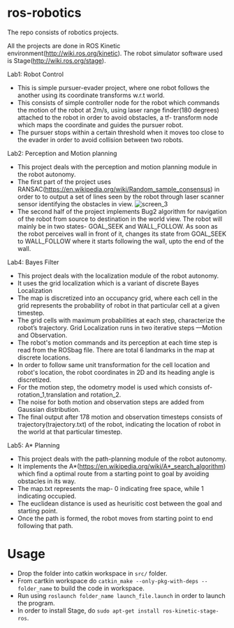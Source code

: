 # ros-robotics

The repo consists of robotics projects.

All the projects are done in ROS Kinetic environment(http://wiki.ros.org/kinetic).
The robot simulator software used is Stage(http://wiki.ros.org/stage). 

Lab1: Robot Control
- This is simple pursuer-evader project, where one robot follows the another using its coordinate transforms w.r.t world.
- This consists of simple controller node for the robot which commands the motion of the robot at 2m/s, using laser range
finder(180 degrees) attached to the robot in order to avoid obstacles, a tf- transform node which maps the coordinate
and guides the pursuer robot.
- The pursuer stops within a certain threshold when it moves too close to the evader in order to avoid collision between 
two robots.


Lab2: Perception and Motion planning 
- This project deals with the perception and motion planning module in the robot autonomy.
- The first part of the project uses RANSAC(https://en.wikipedia.org/wiki/Random_sample_consensus) in order to to output 
a set of lines seen by the robot through laser scanner sensor identifying the obstacles in view.
![screen_3](https://user-images.githubusercontent.com/34932185/51089873-1d65c500-1742-11e9-98ab-cf56b0c63877.png)
- The second half of the project implements Bug2 algorithm for navigation of the robot from source to destination in 
the world view. The robot will mainly be in two states- GOAL_SEEK and WALL_FOLLOW. As soon as the 
robot perceives wall in front of it, changes its state from GOAL_SEEK to WALL_FOLLOW where it starts following the wall, 
upto the end of the wall.

Lab4: Bayes Filter
- This project deals with the localization module of the robot autonomy.
- It uses the grid localization which is a variant of discrete Bayes Localization
- The map is discretized into an occupancy grid, where each cell in the grid represents the probability of robot in that
particular cell at a given timestep.
- The grid cells with maximum probabilities at each step, characterize the robot’s trajectory. Grid Localization runs in two iterative steps —Motion and Observation.
- The robot's motion commands and its perception at each time step is read from the ROSbag file. There are total 6 landmarks
in the map at discrete locations.
- In order to follow same unit transformation for the cell location and robot's location, the robot coordinates in 2D and
its heading angle is discretized.
- For the motion step, the odometry model is used which consists of- rotation_1,translation and rotation_2.
- The noise for both motion and observation steps are added from Gaussian distribution.
- The final output after 178 motion and observation timesteps consists of trajectory(trajectory.txt) of the robot, indicating
the location of robot in the world at that particular timestep.

Lab5: A* Planning
- This project deals with the path-planning module of the robot autonomy.
- It implements the A*(https://en.wikipedia.org/wiki/A*_search_algorithm) which find a optimal route from a starting point to goal by avoiding obstacles in its way.
- The map.txt represents the map- 0 indicating free space, while 1 indicating occupied.
- The euclidean distance is used as heurisitic cost between the goal and starting point.
- Once the path is formed, the robot moves from starting point to end following that path.


# Usage

- Drop the folder into catkin workspace in `src/` folder.
- From cartkin workspace do `catkin_make --only-pkg-with-deps --folder_name` to build the code in workspace.
- Run using `roslaunch folder_name launch_file.launch` in order to launch the program.
- In order to install Stage, do `sudo apt-get install ros-kinetic-stage-ros`.











